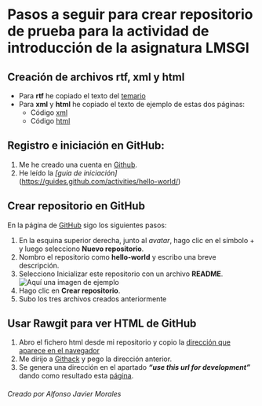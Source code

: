 # Pasos a seguir para crear repositorio de prueba para la actividad de introducción de la asignatura LMSGI
## Creación de archivos rtf, xml y html
* Para **rtf** he copiado el texto del [temario](http://fpadistancia.caib.es/mod/page/view.php?id=70944)
* Para **xml** y **html** he copiado el texto de ejemplo de estas dos páginas:
  * Código [xml](https://www.w3schools.com/xml/)
  * Código [html](https://www.w3schools.com/html/)

## Registro e iniciación en GitHub:
1. Me he creado una cuenta en [Github][github].
2. He leído la _[guía de iniciación]_(https://guides.github.com/activities/hello-world/)

## Crear repositorio en GitHub
En la página de [GitHub][github] sigo los siguientes pasos:
1.	En la esquina superior derecha, junto al _avatar_, hago clic en el símbolo \+ y luego selecciono **Nuevo repositorio**.
2.	Nombro el repositorio como **hello-world** y escribo una breve descripción.
3.	Selecciono Inicializar este repositorio con un archivo **README**.
![Aquí una imagen de ejemplo](https://guides.github.com/activities/hello-world/create-new-repo.png)
5.	Hago clic en **Crear repositorio**.
6.	Subo los tres archivos creados anteriormente

## Usar Rawgit para ver HTML de GitHub
1.	Abro el fichero html desde mi repositorio y copio la [dirección que aparece en el navegador](https://github.com/osments/hello-world/blob/master/codi%20HTML.html)
2.	Me dirijo a [Githack](https://raw.githack.com/) y pego la dirección anterior.
3.	Se genera una dirección en el apartado **_“use this url for development”_** dando como resultado esta [página](https://raw.githack.com/osments/hello-world/master/codi%20HTML.html).


###### Creado por Alfonso Javier Morales


[github]: https://github.com/
